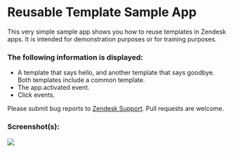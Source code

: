 # Reusable Template Sample App

This very simple sample app shows you how to reuse templates in Zendesk apps. It is intended for demonstration purposes or for training purposes.

### The following information is displayed:

* A template that says hello, and another template that says goodbye. Both templates include a common template.
* The app.activated event.
* Click events.

Please submit bug reports to [Zendesk Support](https://support.zendesk.com/hc). Pull requests are welcome.

### Screenshot(s):

![](https://cloud.githubusercontent.com/assets/5535625/4245137/522167c6-3a2f-11e4-9d44-5145511e78ab.png)
